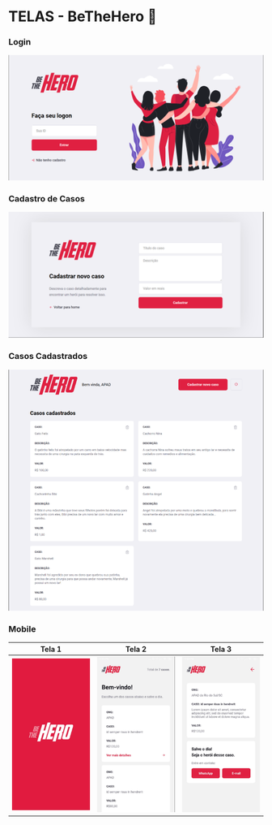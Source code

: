 # TELAS - BeTheHero 🦸

### Login

<img src= "./prints/tela-login.png">

### Cadastro de Casos

<img src= "./prints/tela-newcase.png">

### Casos Cadastrados

<img src= "./prints/tela-cadastro.png">

### Mobile

Tela 1             |  Tela 2            | Tela 3
:-------------------------:|:-------------------------:|:-------------------------:
<img src= "./prints/tela-mob-intro.png">  |  <img src= "./prints/tela-mob-welcome.png">  | <img src="./prints/tela-mob-case.png">
